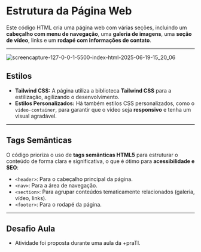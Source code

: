 # Estrutura da Página Web

Este código HTML cria uma página web com várias seções, incluindo um **cabeçalho com menu de navegação**, uma **galeria de imagens**, uma **seção de vídeo**, links e um **rodapé com informações de contato**.

---


![screencapture-127-0-0-1-5500-index-html-2025-06-19-15_20_06](https://github.com/user-attachments/assets/49ea566d-db8c-42de-b5e3-6a57ce712ba6)


## Estilos

* **Tailwind CSS:** A página utiliza a biblioteca **Tailwind CSS** para a estilização, agilizando o desenvolvimento.
* **Estilos Personalizados:** Há também estilos CSS personalizados, como o `video-container`, para garantir que o vídeo seja **responsivo** e tenha um visual agradável.

---

## Tags Semânticas

O código prioriza o uso de **tags semânticas HTML5** para estruturar o conteúdo de forma clara e significativa, o que é ótimo para **acessibilidade e SEO**:

* `<header>`: Para o cabeçalho principal da página.
* `<nav>`: Para a área de navegação.
* `<section>`: Para agrupar conteúdos tematicamente relacionados (galeria, vídeo, links).
* `<footer>`: Para o rodapé da página.

---

## Desafio Aula

* Atividade foi proposta durante uma aula da +praTI.
